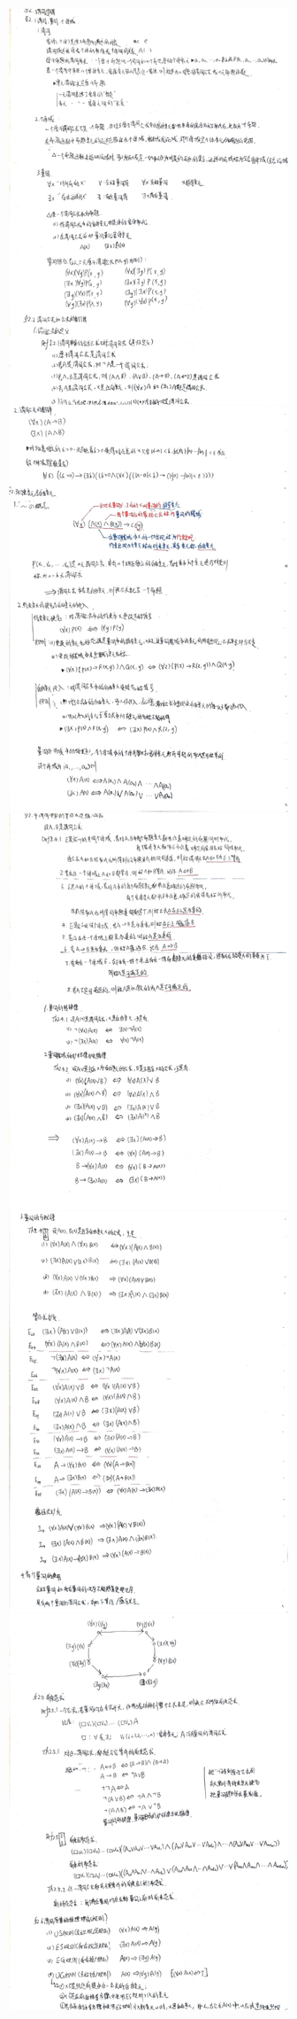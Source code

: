 ![](image/IMG_20230303_141354.jpg)
![](image/IMG_20230303_141411.jpg)
![](image/IMG_20230303_141425.jpg)
![](image/IMG_20230303_141433.jpg)
![](image/IMG_20230303_141444.jpg)
